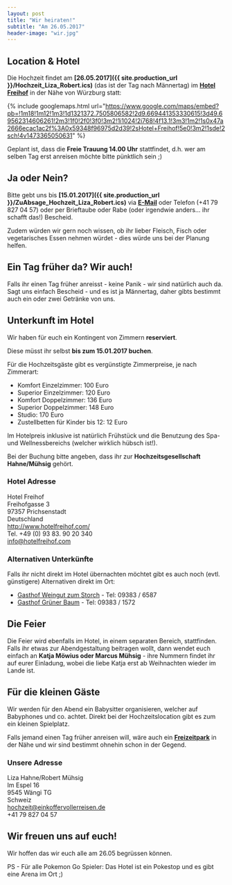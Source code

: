 ```yaml
---
layout: post
title: "Wir heiraten!"
subtitle: "Am 26.05.2017"
header-image: "wir.jpg"
---
```


## Location & Hotel

Die Hochzeit findet am __[26.05.2017]({{ site.production_url }}/Hochzeit_Liza_Robert.ics)__ (das ist der Tag nach Männertag) im __[Hotel Freihof](http://www.hotelfreihof.com)__ in der Nähe von Würzburg statt:

{% include googlemaps.html url="https://www.google.com/maps/embed?pb=!1m18!1m12!1m3!1d1321372.7505806582!2d9.669441353330615!3d49.69562314606261!2m3!1f0!2f0!3f0!3m2!1i1024!2i768!4f13.1!3m3!1m2!1s0x47a2666ecac1ac2f%3A0x59348f96975d2d39!2sHotel+Freihof!5e0!3m2!1sde!2sch!4v1473365050631" %}

Geplant ist, dass die __Freie Trauung 14.00 Uhr__ stattfindet, d.h. wer am selben Tag erst anreisen möchte bitte pünktlich sein ;)

## Ja oder Nein?

Bitte gebt uns bis __[15.01.2017]({{ site.production_url }}/ZuAbsage_Hochzeit_Liza_Robert.ics)__ via __[E-Mail](mailto:hochzeit@einkoffervollerreisen.de)__ oder Telefon (+41 79 827 04 57) oder per Brieftaube oder Rabe (oder irgendwie anders... ihr schafft das!) Bescheid.

Zudem würden wir gern noch wissen, ob ihr lieber Fleisch, Fisch oder vegetarisches Essen nehmen würdet - dies würde uns bei der Planung helfen.

## Ein Tag früher da? Wir auch!
Falls ihr einen Tag früher anreisst - keine Panik - wir sind natürlich auch da. Sagt uns einfach Bescheid - und es ist ja Männertag, daher gibts bestimmt auch ein oder zwei Getränke von uns.

## Unterkunft im Hotel

Wir haben für euch ein Kontingent von Zimmern __reserviert__.

Diese müsst ihr selbst __bis zum 15.01.2017 buchen__.

Für die Hochzeitsgäste gibt es vergünstigte Zimmerpreise, je nach Zimmerart:

* Komfort Einzelzimmer:            100 Euro
* Superior Einzelzimmer:           120 Euro
* Komfort Doppelzimmer:            136 Euro
* Superior Doppelzimmer:           148 Euro
* Studio:                          170 Euro
* Zustellbetten für Kinder bis 12: 12  Euro

Im Hotelpreis inklusive ist natürlich Frühstück und die Benutzung des Spa- und Wellnessbereichs (welcher wirklich hübsch ist!).

Bei der Buchung bitte angeben, dass ihr zur __Hochzeitsgesellschaft Hahne/Mühsig__ gehört.

### Hotel Adresse

Hotel Freihof<br/>
Freihofgasse 3<br/>
97357 Prichsenstadt<br/>
Deutschland<br/>
http://www.hotelfreihof.com/<br/>
Tel. +49 (0) 93 83. 90 20 340<br/>
info@hotelfreihof.com<br/>

### Alternativen Unterkünfte

Falls ihr nicht direkt im Hotel übernachten möchtet gibt es auch noch (evtl. günstigere) Alternativen direkt im Ort:

* [Gasthof Weingut zum Storch](http://www.gasthof-storch.de/) - Tel: 09383 / 6587
* [Gasthof Grüner Baum](http://www.gasthaus-gruener-baum.com/) - Tel: 09383 / 1572

## Die Feier

Die Feier wird ebenfalls im Hotel, in einem separaten Bereich, stattfinden. Falls ihr etwas zur Abendgestaltung beitragen wollt, dann wendet euch einfach an __Katja Möwius oder Marcus Mühsig__ - ihre Nummern findet ihr auf eurer Einladung, wobei die liebe Katja erst ab Weihnachten wieder im Lande ist.

## Für die kleinen Gäste

Wir werden für den Abend ein Babysitter organisieren, welcher auf Babyphones und co. achtet. Direkt bei der Hochzeitslocation gibt es zum ein kleinen Spielplatz. 

Falls jemand einen Tag früher anreisen will, wäre auch ein __[Freizeitpark](http://www.freizeitlandgeiselwind.de/)__ in der Nähe und wir sind bestimmt ohnehin schon in der Gegend.

### Unsere Adresse

Liza Hahne/Robert Mühsig<br/>
Im Espel 16<br/>
9545 Wängi TG<br/>
Schweiz<br/>
[hochzeit@einkoffervollerreisen.de](mailto:hochzeit@einkoffervollerreisen.de)<br/>
+41 79 827 04 57

## Wir freuen uns auf euch!

Wir hoffen das wir euch alle am 26.05 begrüssen können.

PS - Für alle Pokemon Go Spieler: Das Hotel ist ein Pokestop und es gibt eine Arena im Ort ;)
